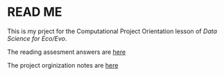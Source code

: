 # READ ME
This is my prject for the Computational Project Orientation lesson of *Data Science for Eco/Evo*. 

The reading assesment answers are [here](assessment.md)

The project orginization notes are [here](proj_org_notes.md)
